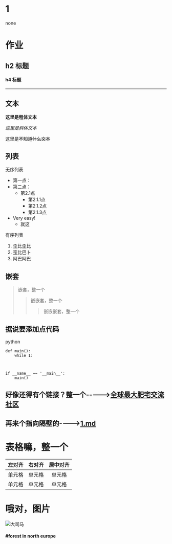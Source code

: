 # 1
none
# 作业
## h2 标题
#### h4 标题





---




## 文本

**这里是粗体文本**

*这里是斜体文本*

这里是~~不知道什么文本~~


## 列表

无序列表

+ 第一点：
+ 第二点：
  + 第2.1点
    * 第2.1.1点
    + 第2.1.2点
    - 第2.1.3点
+ Very easy!
  - 就这
  
有序列表

1. 歪比歪比
2. 歪比巴卜
3. 阿巴阿巴
## 嵌套
> 嵌套，整一个
> > 嵌嵌套，整一个
> > > 嵌嵌嵌套，整一个

## 据说要添加点代码

python
~~~
def main():
    while 1:



if __name__ == '__main__':
    main()
~~~
## 好像还得有个链接？整一个----->[全球最大肥宅交流社区](https://github.com)

## 再来个指向隔壁的---->[1.md](https://github.com/HANAMURA123/1/blob/main/1.md)

# 表格嘛，整一个
| 左对齐 | 右对齐 | 居中对齐 |
| :-----| ----: | :----: |
| 单元格 | 单元格 | 单元格 |
| 单元格 | 单元格 | 单元格 |

# 哦对，图片
![大司马](https://gimg2.baidu.com/image_search/src=http%3A%2F%2Fi0.hdslb.com%2Fbfs%2Farticle%2F2e178be95141c892dd509430912bdaf1040d85a5.png&refer=http%3A%2F%2Fi0.hdslb.com&app=2002&size=f9999,10000&q=a80&n=0&g=0n&fmt=jpeg?sec=1622038433&t=45b74e0f6923c10c44c88c1192fc377b)
#### #forest in north europe
